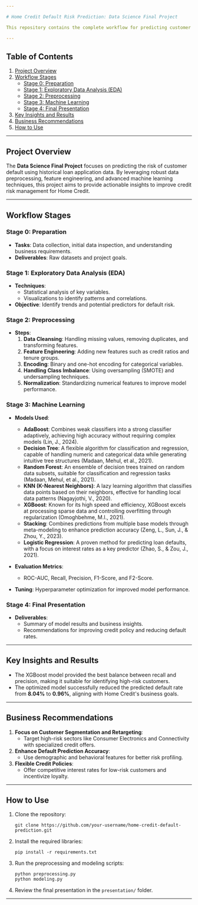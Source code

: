 ```yaml
---

# Home Credit Default Risk Prediction: Data Science Final Project

This repository contains the complete workflow for predicting customer default risk for Home Credit. The project was developed as part of the **Data Science Final Project** and demonstrates a comprehensive application of data science concepts, including data preprocessing, exploratory data analysis, and machine learning.

---
```


## Table of Contents
1. [Project Overview](#project-overview)
2. [Workflow Stages](#workflow-stages)
   - [Stage 0: Preparation](#stage-0-preparation)
   - [Stage 1: Exploratory Data Analysis (EDA)](#stage-1-exploratory-data-analysis-eda)
   - [Stage 2: Preprocessing](#stage-2-preprocessing)
   - [Stage 3: Machine Learning](#stage-3-machine-learning)
   - [Stage 4: Final Presentation](#stage-4-final-presentation)
3. [Key Insights and Results](#key-insights-and-results)
4. [Business Recommendations](#business-recommendations)
5. [How to Use](#how-to-use)

---

## Project Overview

The **Data Science Final Project** focuses on predicting the risk of customer default using historical loan application data. By leveraging robust data preprocessing, feature engineering, and advanced machine learning techniques, this project aims to provide actionable insights to improve credit risk management for Home Credit.

---

## Workflow Stages

### Stage 0: Preparation
- **Tasks**: Data collection, initial data inspection, and understanding business requirements.
- **Deliverables**: Raw datasets and project goals.

### Stage 1: Exploratory Data Analysis (EDA)
- **Techniques**:
  - Statistical analysis of key variables.
  - Visualizations to identify patterns and correlations.
- **Objective**: Identify trends and potential predictors for default risk.

### Stage 2: Preprocessing
- **Steps**:
  1. **Data Cleansing**: Handling missing values, removing duplicates, and transforming features.
  2. **Feature Engineering**: Adding new features such as credit ratios and tenure groups.
  3. **Encoding**: Binary and one-hot encoding for categorical variables.
  4. **Handling Class Imbalance**: Using oversampling (SMOTE) and undersampling techniques.
  5. **Normalization**: Standardizing numerical features to improve model performance.

### Stage 3: Machine Learning
- **Models Used**:
  - **AdaBoost**: Combines weak classifiers into a strong classifier adaptively, achieving high accuracy without requiring complex models (Lin, J., 2024).
  - **Decision Tree**: A flexible algorithm for classification and regression, capable of handling numeric and categorical data while generating intuitive tree structures (Madaan, Mehul, et al., 2021).
  - **Random Forest**: An ensemble of decision trees trained on random data subsets, suitable for classification and regression tasks (Madaan, Mehul, et al., 2021).
  - **KNN (K-Nearest Neighbors)**: A lazy learning algorithm that classifies data points based on their neighbors, effective for handling local data patterns (Nagayjothi, V., 2020).
  - **XGBoost**: Known for its high speed and efficiency, XGBoost excels at processing sparse data and controlling overfitting through regularization (Omoghbehme, M.I., 2021).
  - **Stacking**: Combines predictions from multiple base models through meta-modeling to enhance prediction accuracy (Zeng, L., Sun, J., & Zhou, Y., 2023).
  - **Logistic Regression**: A proven method for predicting loan defaults, with a focus on interest rates as a key predictor (Zhao, S., & Zou, J., 2021).

- **Evaluation Metrics**:
  - ROC-AUC, Recall, Precision, F1-Score, and F2-Score.
- **Tuning**: Hyperparameter optimization for improved model performance.

### Stage 4: Final Presentation
- **Deliverables**:
  - Summary of model results and business insights.
  - Recommendations for improving credit policy and reducing default rates.

---

## Key Insights and Results

- The XGBoost model provided the best balance between recall and precision, making it suitable for identifying high-risk customers.
- The optimized model successfully reduced the predicted default rate from **8.04%** to **0.96%**, aligning with Home Credit's business goals.

---

## Business Recommendations

1. **Focus on Customer Segmentation and Retargeting**:
   - Target high-risk sectors like Consumer Electronics and Connectivity with specialized credit offers.
2. **Enhance Default Prediction Accuracy**:
   - Use demographic and behavioral features for better risk profiling.
3. **Flexible Credit Policies**:
   - Offer competitive interest rates for low-risk customers and incentivize loyalty.

---

## How to Use

1. Clone the repository:
   ```
   git clone https://github.com/your-username/home-credit-default-prediction.git
   ```
2. Install the required libraries:
   ```
   pip install -r requirements.txt
   ```
3. Run the preprocessing and modeling scripts:
   ```
   python preprocessing.py
   python modeling.py
   ```
4. Review the final presentation in the `presentation/` folder.

---
